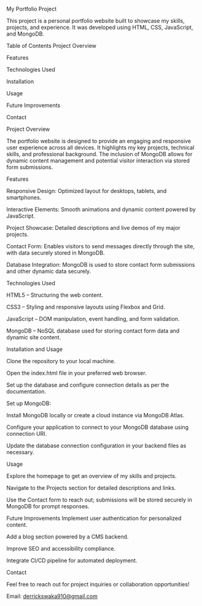 My Portfolio Project

This project is a personal portfolio website built to showcase my skills, projects, and experience. It was developed using HTML, CSS, JavaScript, and MongoDB.

Table of Contents
Project Overview

Features

Technologies Used

Installation

Usage

Future Improvements

Contact

Project Overview

The portfolio website is designed to provide an engaging and responsive user experience across all devices. It highlights my key projects, technical skills, and professional background. The inclusion of MongoDB allows for dynamic content management and potential visitor interaction via stored form submissions.

Features

Responsive Design: Optimized layout for desktops, tablets, and smartphones.

Interactive Elements: Smooth animations and dynamic content powered by JavaScript.

Project Showcase: Detailed descriptions and live demos of my major projects.

Contact Form: Enables visitors to send messages directly through the site, with data securely stored in MongoDB.

Database Integration: MongoDB is used to store contact form submissions and other dynamic data securely.

Technologies Used

HTML5 – Structuring the web content.

CSS3 – Styling and responsive layouts using Flexbox and Grid.

JavaScript – DOM manipulation, event handling, and form validation.

MongoDB – NoSQL database used for storing contact form data and dynamic site content.

Installation and Usage

Clone the repository to your local machine.

Open the index.html file in your preferred web browser.

Set up the database and configure connection details as per the documentation.

Set up MongoDB:

Install MongoDB locally or create a cloud instance via MongoDB Atlas.

Configure your application to connect to your MongoDB database using connection URI.

Update the database connection configuration in your backend files as necessary.

Usage

Explore the homepage to get an overview of my skills and projects.

Navigate to the Projects section for detailed descriptions and links.

Use the Contact form to reach out; submissions will be stored securely in MongoDB for prompt responses.

Future Improvements
Implement user authentication for personalized content.

Add a blog section powered by a CMS backend.

Improve SEO and accessibility compliance.

Integrate CI/CD pipeline for automated deployment.

Contact

Feel free to reach out for project inquiries or collaboration opportunities!

Email: derrickswaka910@gmail.com
